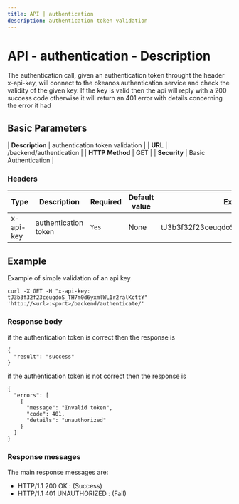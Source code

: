```yaml
---
title: API | authentication
description: authentication token validation
---
```


# API - authentication - Description 

The authentication call, given an authentication token throught the header x-api-key, will 
connect to the okeanos authentication service and check the validity of the given key. If the key 
is valid then the api will reply with a 200 success code otherwise it will return an 401 error with 
details concerning the error it had

## Basic Parameters 

| **Description** | authentication token validation |
| **URL**         | /backend/authentication         |
| **HTTP Method** | GET                             |
| **Security**    | Basic Authentication            |


### Headers 

Type | Description | Required | Default value | Example value |
------|-------------|----------|---------------|---------------|
x-api-key | authentication token | `Yes` |None| tJ3b3f32f23ceuqdoS_TH7m0d6yxmlWL1r2ralKcttY |


## Example

Example of simple validation of an api key

```
curl -X GET -H "x-api-key: tJ3b3f32f23ceuqdoS_TH7m0d6yxmlWL1r2ralKcttY" 
'http://<url>:<port>/backend/authenticate/'
```


### Response body 

if the authentication token is correct then the response is

```
{
  "result": "success"
}
```

if the authentication token is not correct then the response is

```
{
  "errors": [
    {
      "message": "Invalid token",
      "code": 401,
      "details": "unauthorized"
    }
  ]
}
```

### Response messages

The main response messages are: 

- HTTP/1.1 200 OK : (Success)
- HTTP/1.1 401 UNAUTHORIZED : (Fail)



